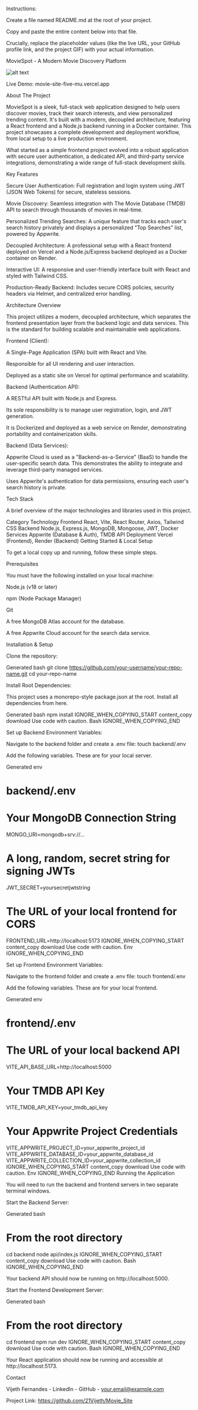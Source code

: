 Instructions:

Create a file named README.md at the root of your project.

Copy and paste the entire content below into that file.

Crucially, replace the placeholder values (like the live URL, your GitHub profile link, and the project GIF) with your actual information.

MovieSpot - A Modern Movie Discovery Platform

![alt text](./frontend/public/project.gif)

Live Demo: movie-site-five-mu.vercel.app

About The Project

MovieSpot is a sleek, full-stack web application designed to help users discover movies, track their search interests, and view personalized trending content. It's built with a modern, decoupled architecture, featuring a React frontend and a Node.js backend running in a Docker container. This project showcases a complete development and deployment workflow, from local setup to a live production environment.

What started as a simple frontend project evolved into a robust application with secure user authentication, a dedicated API, and third-party service integrations, demonstrating a wide range of full-stack development skills.

Key Features

Secure User Authentication: Full registration and login system using JWT (JSON Web Tokens) for secure, stateless sessions.

Movie Discovery: Seamless integration with The Movie Database (TMDB) API to search through thousands of movies in real-time.

Personalized Trending Searches: A unique feature that tracks each user's search history privately and displays a personalized "Top Searches" list, powered by Appwrite.

Decoupled Architecture: A professional setup with a React frontend deployed on Vercel and a Node.js/Express backend deployed as a Docker container on Render.

Interactive UI: A responsive and user-friendly interface built with React and styled with Tailwind CSS.

Production-Ready Backend: Includes secure CORS policies, security headers via Helmet, and centralized error handling.

Architecture Overview

This project utilizes a modern, decoupled architecture, which separates the frontend presentation layer from the backend logic and data services. This is the standard for building scalable and maintainable web applications.

Frontend (Client):

A Single-Page Application (SPA) built with React and Vite.

Responsible for all UI rendering and user interaction.

Deployed as a static site on Vercel for optimal performance and scalability.

Backend (Authentication API):

A RESTful API built with Node.js and Express.

Its sole responsibility is to manage user registration, login, and JWT generation.

It is Dockerized and deployed as a web service on Render, demonstrating portability and containerization skills.

Backend (Data Services):

Appwrite Cloud is used as a "Backend-as-a-Service" (BaaS) to handle the user-specific search data. This demonstrates the ability to integrate and leverage third-party managed services.

Uses Appwrite's authentication for data permissions, ensuring each user's search history is private.

<!-- You can create a simple diagram using a tool like diagrams.net and replace this link -->

Tech Stack

A brief overview of the major technologies and libraries used in this project.

Category	Technology
Frontend	React, Vite, React Router, Axios, Tailwind CSS
Backend	Node.js, Express.js, MongoDB, Mongoose, JWT, Docker
Services	Appwrite (Database & Auth), TMDB API
Deployment	Vercel (Frontend), Render (Backend)
Getting Started & Local Setup

To get a local copy up and running, follow these simple steps.

Prerequisites

You must have the following installed on your local machine:

Node.js (v18 or later)

npm (Node Package Manager)

Git

A free MongoDB Atlas account for the database.

A free Appwrite Cloud account for the search data service.

Installation & Setup

Clone the repository:

Generated bash
git clone https://github.com/your-username/your-repo-name.git
cd your-repo-name


Install Root Dependencies:

This project uses a monorepo-style package.json at the root. Install all dependencies from here.

Generated bash
npm install
IGNORE_WHEN_COPYING_START
content_copy
download
Use code with caution.
Bash
IGNORE_WHEN_COPYING_END

Set up Backend Environment Variables:

Navigate to the backend folder and create a .env file: touch backend/.env

Add the following variables. These are for your local server.

Generated env
# backend/.env

# Your MongoDB Connection String
MONGO_URI=mongodb+srv://...

# A long, random, secret string for signing JWTs
JWT_SECRET=yoursecretjwtstring

# The URL of your local frontend for CORS
FRONTEND_URL=http://localhost:5173
IGNORE_WHEN_COPYING_START
content_copy
download
Use code with caution.
Env
IGNORE_WHEN_COPYING_END

Set up Frontend Environment Variables:

Navigate to the frontend folder and create a .env file: touch frontend/.env

Add the following variables. These are for your local frontend.

Generated env
# frontend/.env

# The URL of your local backend API
VITE_API_BASE_URL=http://localhost:5000

# Your TMDB API Key
VITE_TMDB_API_KEY=your_tmdb_api_key

# Your Appwrite Project Credentials
VITE_APPWRITE_PROJECT_ID=your_appwrite_project_id
VITE_APPWRITE_DATABASE_ID=your_appwrite_database_id
VITE_APPWRITE_COLLECTION_ID=your_appwrite_collection_id
IGNORE_WHEN_COPYING_START
content_copy
download
Use code with caution.
Env
IGNORE_WHEN_COPYING_END
Running the Application

You will need to run the backend and frontend servers in two separate terminal windows.

Start the Backend Server:

Generated bash
# From the root directory
cd backend
node api/index.js
IGNORE_WHEN_COPYING_START
content_copy
download
Use code with caution.
Bash
IGNORE_WHEN_COPYING_END

Your backend API should now be running on http://localhost:5000.

Start the Frontend Development Server:

Generated bash
# From the root directory
cd frontend
npm run dev
IGNORE_WHEN_COPYING_START
content_copy
download
Use code with caution.
Bash
IGNORE_WHEN_COPYING_END

Your React application should now be running and accessible at http://localhost:5173.

Contact

Vijeth Fernandes - LinkedIn - GitHub - your.email@example.com

Project Link: https://github.com/21Vijeth/Movie_Site
